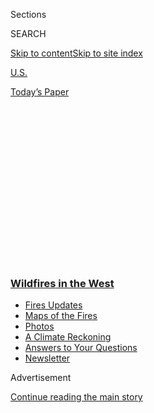 <div id="app">

<div>

<div>

<div>

<div class="NYTAppHideMasthead css-1q2w90k e1suatyy0">

<div class="section css-ui9rw0 e1suatyy2">

<div class="css-eph4ug er09x8g0">

<div class="css-6n7j50">

</div>

<span class="css-1dv1kvn">Sections</span>

<div class="css-10488qs">

<span class="css-1dv1kvn">SEARCH</span>

</div>

[Skip to content](#site-content)[Skip to site
index](#site-index)

</div>

<div id="masthead-section-label" class="css-1wr3we4 eaxe0e00">

[U.S.](https://www.nytimes3xbfgragh.onion/section/us)

</div>

<div class="css-10698na e1huz5gh0">

</div>

</div>

<div id="masthead-bar-one" class="section hasLinks css-15hmgas e1csuq9d3">

<div class="css-uqyvli e1csuq9d0">

</div>

<div class="css-1uqjmks e1csuq9d1">

</div>

<div class="css-9e9ivx">

[](https://myaccount.nytimes3xbfgragh.onion/auth/login?response_type=cookie&client_id=vi)

</div>

<div class="css-1bvtpon e1csuq9d2">

[Today’s
Paper](https://www.nytimes3xbfgragh.onion/section/todayspaper)

</div>

</div>

</div>

</div>

<div data-aria-hidden="false">

<div id="site-content" data-role="main">

<div>

<div class="css-1aor85t" style="opacity:0.000000001;z-index:-1;visibility:hidden">

<div class="css-1hqnpie">

<div class="css-epjblv">

<span class="css-17xtcya">[U.S.](/section/us)</span><span class="css-x15j1o">|</span><span class="css-fwqvlz">Wildfires
Live Updates: Dozens Missing as States Look to Weather for
Relief</span>

</div>

<div class="css-k008qs">

<div class="css-1iwv8en">

<span class="css-18z7m18"></span>

<div>

</div>

</div>

<span class="css-1n6z4y">https://nyti.ms/3c3pNlL</span>

<div class="css-1705lsu">

<div class="css-4xjgmj">

<div class="css-4skfbu" data-role="toolbar" data-aria-label="Social Media Share buttons, Save button, and Comments Panel with current comment count" data-testid="share-tools">

  - 
  - 
  - 
  - 
    
    <div class="css-6n7j50">
    
    </div>

  - 
  - 

</div>

</div>

</div>

</div>

</div>

</div>

<div class="css-13pd83m">

<div class="css-l9svim">

### [<span class="css-pa1jbp"><span class="css-1rxm0ex">Wildfires</span><span class="css-1rxm0ex"> in the West</span></span>](https://www.nytimes3xbfgragh.onion/spotlight/california-wildfires?name=styln-california-wildfires&region=TOP_BANNER&block=storyline_menu_recirc&action=click&pgtype=Article&impression_id=7e9f47d0-f52e-11ea-aca2-5fcae7f3caf4&variant=undefined)

  - <span class="css-1qkutce">[Fires
    Updates](https://www.nytimes3xbfgragh.onion/2020/09/12/us/wildfires-live-updates.html?name=styln-california-wildfires&region=TOP_BANNER&block=storyline_menu_recirc&action=click&pgtype=Article&impression_id=7e9f47d1-f52e-11ea-aca2-5fcae7f3caf4&variant=undefined)</span>
  - <span class="css-1qkutce">[Maps of the
    Fires](https://www.nytimes3xbfgragh.onion/interactive/2020/us/fires-map-tracker.html?name=styln-california-wildfires&region=TOP_BANNER&block=storyline_menu_recirc&action=click&pgtype=Article&impression_id=7e9f47d2-f52e-11ea-aca2-5fcae7f3caf4&variant=undefined)</span>
  - <span class="css-1qkutce">[Photos](https://www.nytimes3xbfgragh.onion/article/wildfires-photos-california-oregon-washington-state.html?name=styln-california-wildfires&region=TOP_BANNER&block=storyline_menu_recirc&action=click&pgtype=Article&impression_id=7e9f47d3-f52e-11ea-aca2-5fcae7f3caf4&variant=undefined)</span>
  - <span class="css-1qkutce">[A Climate
    Reckoning](https://www.nytimes3xbfgragh.onion/2020/09/10/us/climate-change-california-wildfires.html?name=styln-california-wildfires&region=TOP_BANNER&block=storyline_menu_recirc&action=click&pgtype=Article&impression_id=7e9f47d4-f52e-11ea-aca2-5fcae7f3caf4&variant=undefined)</span>
  - <span class="css-1qkutce">[Answers to Your
    Questions](https://www.nytimes3xbfgragh.onion/article/wildfires-california-oregon-washington.html?name=styln-california-wildfires&region=TOP_BANNER&block=storyline_menu_recirc&action=click&pgtype=Article&impression_id=7e9f47d5-f52e-11ea-aca2-5fcae7f3caf4&variant=undefined)</span>
  - <span class="css-1qkutce">[Newsletter](https://www.nytimes3xbfgragh.onion/2020/09/09/us/california-wildfires.html?name=styln-california-wildfires&region=TOP_BANNER&block=storyline_menu_recirc&action=click&pgtype=Article&impression_id=7e9f47d6-f52e-11ea-aca2-5fcae7f3caf4&variant=undefined)</span>

</div>

</div>

<div id="top-wrapper" class="css-1sy8kpn">

<div id="top-slug" class="css-l9onyx">

Advertisement

</div>

[Continue reading the main
story](#after-top)

<div class="ad top-wrapper" style="text-align:center;height:100%;display:block;min-height:250px">

<div id="top" class="place-ad" data-position="top" data-size-key="top">

</div>

</div>

<div id="after-top">

</div>

</div>

<div id="sponsor-wrapper" class="css-1hyfx7x">

<div id="sponsor-slug" class="css-19vbshk">

Supported by

</div>

[Continue reading the main
story](#after-sponsor)

<div id="sponsor" class="ad sponsor-wrapper" style="text-align:center;height:100%;display:block">

</div>

<div id="after-sponsor">

</div>

</div>

<div class="css-14oxmzc edomiq20">

<div class="css-40v4b6">

<span class="css-sgss5">LIVE UPDATES</span>

</div>

<span>Updated </span>

<div class="css-ki347z">

<span class="css-1656jku">Sept. 12, 2020, 2:53 p.m.
ET</span><span class="css-xwx5dt"></span>

</div>

<span class="css-1dv1kvn" data-aria-live="polite">Sept. 12, 2020, 2:53
p.m.
ET</span>

</div>

<div class="css-1vkm6nb ehdk2mb0">

# Wildfires Live Updates: Dozens Missing as States Look to Weather for Relief

</div>

President Trump will visit California on Monday to be briefed about
blazes that have burned more than three million acres. Tens of thousands
of people have evacuated in Oregon.

<div class="css-192lewg e1oheyly0">

Right Now

Oregon, where crews have struggled to contain wildfires, put its state
fire marshal on paid administrative
leave.

</div>

<div class="section meteredContent css-1r7ky0e" name="articleBody" itemprop="articleBody">

<div class="css-19qgada">

### Here’s what you need to know:

  - [President Trump will visit California on Monday after destructive
    fires.](#link-f3961ff)
  - [Shifting weather may improve firefighting conditions on the West
    Coast.](#link-7e503ae9)
  - [Oregon’s fire marshal is temporarily replaced as firefighters
    battle blazes.](#link-5e4c548d)
  - [False rumors are complicating the fight against the fires around
    Portland.](#link-7a0c7fbe)
  - [A man is charged with arson in a southern Oregon
    blaze.](#link-18416023)
  - [‘This is a fathomless loss’: Some searches for the missing end in
    tragedy.](#link-5b86b2c4)
  - [Wildfire smoke is dangerous to your health. Here’s how to protect
    yourself.](#link-7a6a9ef4)

</div>

![<span class="css-16f3y1r e13ogyst0">More than a million acres have
burned in the state, destroying entire towns and filling the air with
dangerous
smoke.</span><span class="css-cch8ym"><span class="css-1dv1kvn">Credit</span><span class="css-cnj6d5 e1z0qqy90" itemprop="copyrightHolder"><span class="css-1ly73wi e1tej78p0">Credit...</span><span>Adrees
Latif/Reuters</span></span></span>](https://static01.graylady3jvrrxbe.onion/images/2020/09/12/us/12fires-briefing-lede/12fires-briefing-lede-videoSixteenByNine3000.jpg)

<div class="css-1fanzo5 StoryBodyCompanionColumn">

<div class="css-53u6y8">

## 

<div id="link-f3961ff" class="css-105iojl">

</div>

<div>

<span height="1"></span>

</div>

President Trump will visit California on Monday after destructive fires.

Dozens of people remain missing in Oregon as wildfires that have torched
millions of acres across the West continue to burn on Saturday, the
death toll rising to 17 and smoke choking residents in cities far from
the fires.

With the blazes still spreading and many homes destroyed, Oregon’s
director of emergency management said this week that the state feared a
“mass fatality incident.” Three additional deaths in the state were
announced after his warning.

But as residents prepared for more pain, they also hoped that changing
weather might help them this weekend. Doug Grafe, chief of Fire
Protection for the Oregon Department of Forestry, said that the strong
winds that had spread the fires had dissipated, and that cooler
temperatures and higher humidity would help fire crews fight the blazes.

Oregon, Washington and California are all under assault from a wildfire
season of historic proportions, with the firefighting effort compounded
by the coronavirus pandemic and [misinformation
online](https://www.nytimes3xbfgragh.onion/2020/09/10/us/wildfires-misinformation-arson-activists.html).
President Trump will visit McClellan Park, Calif., on Monday to be
briefed on the wildfires, the White House announced.

</div>

</div>

<div class="css-1fanzo5 StoryBodyCompanionColumn">

<div class="css-53u6y8">

Senators Ron Wyden and Jeff Merkley, both Democrats of Oregon, and
Representative Greg Walden, a Republican whose district includes the
site of the Almeda Fire, visited an evacuee relief site in Central Point
on Saturday morning. The congressmen were scheduled to tour the towns of
Phoenix and Talent, which were devastated by the blaze.

</div>

</div>

![<span class="css-16f3y1r e13ogyst0">Gov. Gavin Newsom of California
surveyed wildfire damage and delivered an update on the state’s efforts
to curb the fire’s
spread.</span>](https://static01.graylady3jvrrxbe.onion/images/2020/09/11/us/politics/Screen-Shot-2020-09-11-at-4/Screen-Shot-2020-09-11-at-4-videoSixteenByNineJumbo1600.png)

<div class="css-1fanzo5 StoryBodyCompanionColumn">

<div class="css-53u6y8">

The fires in Oregon have burned more than 1 million acres — a larger
area than Rhode Island — and the state’s air quality ranks among the
worst in the world. Tens of thousands of people have already been
evacuated, and about 500,000 are in areas that may be ordered to flee.

“Almost anywhere in the state you can feel this right now,” Gov. Kate
Brown said.

In Washington, where fires have burned more than 626,000 acres this
week, Gov. Jay Inslee said the state was suffering “a cataclysmic
event.”

California has seen more than 3.1 million acres go up in flames, about
26 times as much as had burned at this point last year, and officials
warn that more fires are likely. One of the fire complexes burning this
week became the largest in the state’s history this week, having burned
across 747,000 acres.

</div>

</div>

<div class="css-1fanzo5 StoryBodyCompanionColumn">

<div class="css-53u6y8">

“It’s just something we’ve never seen in our lifetime,” Gov. Gavin
Newsom said on Friday, standing amid charred trees and a yellow haze of
smoke left by the raging fires.

*\[Sign up* [*for California
Today*](https://www.nytimes3xbfgragh.onion/newsletters/california-today)*,
our daily newsletter from the Golden
State.\]*

</div>

</div>

<div class="css-1sngw6j">

[](https://www.nytimes3xbfgragh.onion/interactive/2020/us/fires-map-tracker.html)

<div class="css-1eoytci">

![](https://static01.graylady3jvrrxbe.onion/images/2020/09/11/us/fires-map-tracker-1599839565497/fires-map-tracker-1599839565497-articleLarge.png)

</div>

<div class="css-1rha1bf">

## California, Oregon and Washington Fire Tracking Maps

Maps showing air quality and where major fires are burning in the
Western states.

</div>

</div>

<div class="css-1fanzo5 StoryBodyCompanionColumn">

<div class="css-53u6y8">

## 

<div id="link-7e503ae9" class="css-105iojl">

</div>

<div>

<span height="1"></span>

</div>

Shifting weather may improve firefighting conditions on the West Coast.

Dry, windy conditions that have worsened fires and vexed firefighters
this season were expected to continue in parts of the West on Saturday,
but officials say they are hopeful that wetter weather in the coming
days may allow them to contain the fires.

The National Weather Service issued a “red flag” warning for
[parts](https://www.wrh.noaa.gov/map/?&zoom=7&scroll_zoom=true&center=42.28950073090457,-123.72802734375&basemap=OpenStreetMap&boundaries=true,true&hazard=true&hazard_type=hi-all&hazard_opacity=60)
of southern Oregon and Northern California through the weekend and said
that a combination of gusty winds and low humidity could allow for “a
significant spread of new and existing fires.”

Dense smoke has also made firefighting harder, grounding planes used to
drop retardants meant to slow the fires.

“The air’s not good for doing anything right now,” Mark Bertuccelli, a
pilot with the United States Forest Service [told KFSN-TV in
Fresno](https://abc30.com/creek-fire-air-drops-firefight-pilot-smoke-firefighter-from-above/6417975/).

Yet California’s statewide fire agency, Cal Fire, said fire conditions
have improved and there could be good news ahead as the air gets more
humid.

</div>

</div>

<div class="css-1fanzo5 StoryBodyCompanionColumn">

<div class="css-53u6y8">

Forecasters in the National Weather Service’s Portland office were
similarly optimistic, saying that rain could fall in parts of Oregon and
Washington early next week and that the smoke could clear as air from
over the ocean blows over the states.

</div>

</div>

<div>

</div>

<div class="css-1fanzo5 StoryBodyCompanionColumn">

<div class="css-53u6y8">

## 

<div id="link-5e4c548d" class="css-105iojl">

</div>

<div>

<span height="1"></span>

</div>

Oregon’s fire marshal is temporarily replaced as firefighters battle
blazes.

The Oregon State Police said on Saturday that the state fire marshal had
been replaced by a deputy, an abrupt change in leadership that came as
crews struggled to contain wildfires that have consumed more than 1
million acres.

Jim Walker, who has served as state fire marshal since 2014, was placed
on paid administrative leave on Friday night, the State Police said.
Mariana Ruiz-Temple, who has worked for the agency since 1995, was
appointed as acting fire marshal.

In Oregon, the state fire marshal is responsible for commanding the
state fire service, advising the governor, and overseeing code
enforcement and inspections.

A spokesman for the State Police said it was “conducting an internal
personnel investigation” in conjunction with Mr. Walker’s leave. Travis
Hampton, the State Police superintendent, did not explain in a prepared
statement why Mr. Walker was replaced.

“Mariana is assuming this position as Oregon is in an unprecedented
crisis which demands an urgent response,” Superintendent Hampton said.
“This response and the circumstances necessitated a leadership
change.”

</div>

</div>

<div class="css-1fanzo5 StoryBodyCompanionColumn">

<div class="css-53u6y8">

## 

<div id="link-7a0c7fbe" class="css-105iojl">

</div>

<div>

<span height="1"></span>

</div>

False rumors are complicating the fight against the fires around
Portland.

</div>

</div>

<div class="css-79elbk" data-testid="photoviewer-wrapper">

<div class="css-z3e15g" data-testid="photoviewer-wrapper-hidden">

</div>

<div class="css-1a48zt4 ehw59r15" data-testid="photoviewer-children">

![<span class="css-16f3y1r e13ogyst0" data-aria-hidden="true">Clyde
Moorhouse remained at home on Thursday despite a mandatory evacuation
order in Clackamas County,
Ore.</span><span class="css-cnj6d5 e1z0qqy90" itemprop="copyrightHolder"><span class="css-1ly73wi e1tej78p0">Credit...</span><span>Kristina
Barker for The New York
Times</span></span>](https://static01.graylady3jvrrxbe.onion/images/2020/09/11/us/11FIRES-BRIEFING-rumors2/merlin_176834859_604e8de9-36fe-4f66-969d-3ae87f7954f5-articleLarge.jpg?quality=75&auto=webp&disable=upscale)

</div>

</div>

<div class="css-1fanzo5 StoryBodyCompanionColumn">

<div class="css-53u6y8">

As misinformation about the origin of the wildfires in Oregon continued
to spread on social media, a civilian blockade popped up outside
Portland, with residents setting up checkpoints and stopping cars coming
into the area, the Multnomah County Sheriff’s Office said.

“While we understand their intent is to keep the community safe, it is
never legal to block a public roadway or force other citizens to stop,”
[the Sheriff’s Office posted on
Twitter](https://twitter.com/MultCoSO/status/1304631505314930688) late
Friday. “Please report suspicious activity to us and do not take action
yourselves.”

Widely discredited rumors claiming that left-wing activists had set
fires have spread on Facebook and Twitter, prompting some residents to
contemplate dismissing evacuation orders, saying they want to protect
their homes.

As a Level 3 evacuation this week urged people to “leave now,” an eerie
stillness fell over Molalla, an old timber town of 9,000 an hour’s drive
south of Portland, and the holdout residents girded themselves for two
threats. One was the very real 130,000-acre Riverside Fire burning just
east of town. The other was the imagined invasion of left-wing mobs and
arsonists that multiple [law enforcement agencies have sought to
refute](https://www.nytimes3xbfgragh.onion/2020/09/10/us/antifa-wildfires.html).

</div>

</div>

<div class="css-cfo9c3">

</div>

<div class="css-1fanzo5 StoryBodyCompanionColumn">

<div class="css-53u6y8">

Residents who remained hosed down their roofs and soaked their lawns.
They organized go-bags of baby supplies and clothes, just in case. They
scouted for unfamiliar cars on the roads.

</div>

</div>

<div class="css-1fanzo5 StoryBodyCompanionColumn">

<div class="css-53u6y8">

“I’m protecting my city,” Troy McNeeley said as he stood in front of the
900-square foot home he shares with his son, his son’s partner and
several cats. “If I see people doing crap, I’m going to hurt them.”

The rumors played into some conservative residents’ [fears and
anger](https://www.nytimes3xbfgragh.onion/2020/09/05/us/portland-political-chasm-protests-unrest.html)
over months of protests in Portland, where left-wing and right-wing
groups [have occasionally
clashed](https://www.nytimes3xbfgragh.onion/2020/08/22/us/portland-protests.html).

On Wednesday, the police in Portland warned protesters about lighting
fires — a seemingly innocuous public-safety message that was followed by
waves of rumor about arsonists and mayhem. Sheriff’s offices and fire
departments already coping with wildfires that have consumed 900,000
acres were flooded with phone calls.

“We are inundated with questions about things that are FAKE stories,”
the Jackson County Sheriff’s Office in Medford posted on Facebook. “One
example is a story circulating that varies about what group is involved
as to setting fires and arrests being made. THIS IS NOT TRUE\!”

</div>

</div>

<div>

</div>

<div class="css-1fanzo5 StoryBodyCompanionColumn">

<div class="css-53u6y8">

## 

<div id="link-18416023" class="css-105iojl">

</div>

<div>

<span height="1"></span>

</div>

A man is charged with arson in a southern Oregon blaze.

</div>

</div>

<div class="css-79elbk" data-testid="photoviewer-wrapper">

<div class="css-z3e15g" data-testid="photoviewer-wrapper-hidden">

</div>

<div class="css-1a48zt4 ehw59r15" data-testid="photoviewer-children">

<div class="css-1xdhyk6 erfvjey0">

<span class="css-1ly73wi e1tej78p0">Image</span>

<div class="css-zjzyr8">

<div data-testid="lazyimage-container" style="height:290px">

</div>

</div>

</div>

<span class="css-16f3y1r e13ogyst0" data-aria-hidden="true">A man was
charged with arson on Friday after residents said he had started a blaze
during the Almeda Fire, which destroyed much of Phoenix,
Ore.</span><span class="css-cnj6d5 e1z0qqy90" itemprop="copyrightHolder"><span class="css-1ly73wi e1tej78p0">Credit...</span><span>Gillian
Flaccus/Associated Press</span></span>

</div>

</div>

<div class="css-1fanzo5 StoryBodyCompanionColumn">

<div class="css-53u6y8">

Authorities in southern Oregon charged a 41-year-old man with starting
part of one of this year’s most destructive fires, saying he lit the
fire in a small Oregon town as a larger blaze moved toward the area.

</div>

</div>

<div class="css-1fanzo5 StoryBodyCompanionColumn">

<div class="css-53u6y8">

The Jackson County Sheriff’s Office said the Almeda Fire started around
11 a.m. on Tuesday in Ashland, Ore., and then began spreading north
along Interstate 5. Around 5 p.m., residents reported that a man had
started a fire in Phoenix, a town of about 4,500 people just north of
Ashland that was under orders to evacuate, authorities said.

The Sheriff’s Office said police officers discovered Michael Jarrod
Bakkela at the scene, denying that he started the large fire nearby.
Police arrested him on a parole violation.

On Friday, the Jackson County district attorney charged him with arson,
criminal mischief and reckless endangering.

Mr. Bakkela, who could not be reached, had not yet been appointed a
lawyer, said Beth Heckert, the county’s district attorney. He was
scheduled to be arraigned in court on Monday, she said.

Mike Moran, a public information officer for the Jackson County sheriff,
said Mr. Bakkela had a criminal record and was well known to local law
enforcement. A news release from the Sheriff’s Office described him as
“a local transient.”

While many wildfires on the West Coast this year have burned through
remote areas and parts of rural communities, the Almeda Fire hit a
series of towns along the freeway in southern Oregon, destroying an
estimated 500 homes and 100 businesses. Mr. Moran said authorities were
still investigating the fire’s initial point of origin in Ashland. He
said that they suspected arson there, too, and that they found the
remains of one man near the fire’s start.

## 

<div id="link-5b86b2c4" class="css-105iojl">

</div>

<div>

<span height="1"></span>

</div>

‘This is a fathomless loss’: Some searches for the missing end in
tragedy.

As the blazes rage across California, Oregon and Washington, family and
friends are desperately searched for missing loved ones who remained
unaccounted for.

</div>

</div>

<div class="css-1fanzo5 StoryBodyCompanionColumn">

<div class="css-53u6y8">

Zygy Roe-Zurz, whose family lives in Berry Creek, Calif., said he had
been waiting for days for news from his mother, his aunt and his uncle.
On Thursday, he learned that his aunt was killed as the Bear Fire ripped
through the community, and that his mother remained missing. Authorities
told the family that Mr. Roe-Zurz’s uncle was likely dead as well, he
said.

“I feel barren — this is a fathomless loss and I will never be the
same,” said Mr. Roe-Zurz, 37, who is in Arkansas and last spoke to his
mother on Tuesday night, before the flames intensified. “This cruel fire
took everything.”

He said that his family members staying at the property in Berry Creek
had been under the impression that the fire was getting under control,
but that the situation changed dramatically as the Bear Fire jumped an
astonishing 230,000 acres overnight Tuesday into Wednesday.

“It’s pretty much a nightmare scenario,” Mr. Roe-Zurz said. “I’m
devastated.”

There was better news for other families who found out that loved ones
they believed to be missing were found safe on Thursday.

Katy Carmel said her daughter, Natalie Anderson, had been on a camping
trip with her boyfriend near the McKenzie Bridge east of Eugene, Ore.
But when the Holiday Farm Fire broke out on Monday evening, Ms. Carmel
could no longer reach Ms. Anderson.

Ms. Carmel could not sleep, fearing the worst. Days passed and the
anxiety built. On Thursday, authorities notified the families that both
Ms. Anderson and her boyfriend, Enmanuel Rodriguez, were safe and
evacuated.

Ms. Carmel said she was relieved to hear the news, but added, “I’ll be
better once she’s actually home.”

</div>

</div>

<div class="css-1fanzo5 StoryBodyCompanionColumn">

<div class="css-53u6y8">

## 

<div id="link-7a6a9ef4" class="css-105iojl">

</div>

<div>

<span height="1"></span>

</div>

Wildfire smoke is dangerous to your health. Here’s how to protect
yourself.

</div>

</div>

<div class="css-79elbk" data-testid="photoviewer-wrapper">

<div class="css-z3e15g" data-testid="photoviewer-wrapper-hidden">

</div>

<div class="css-1a48zt4 ehw59r15" data-testid="photoviewer-children">

<div class="css-1xdhyk6 erfvjey0">

<span class="css-1ly73wi e1tej78p0">Image</span>

<div class="css-zjzyr8">

<div data-testid="lazyimage-container" style="height:257.77777777777777px">

</div>

</div>

</div>

<span class="css-16f3y1r e13ogyst0" data-aria-hidden="true">Heavy smoke
conditions in Clackamas County, Ore., on
Thursday.</span><span class="css-cnj6d5 e1z0qqy90" itemprop="copyrightHolder"><span class="css-1ly73wi e1tej78p0">Credit...</span><span>Kristina
Barker for The New York Times</span></span>

</div>

</div>

<div class="css-1fanzo5 StoryBodyCompanionColumn">

<div class="css-53u6y8">

Smoke from wildfires, which can include toxic substances from burned
buildings, has been linked to serious health problems.

Studies have shown that when waves of smoke hit, [the rate of hospital
visits
rises](https://insights.ovid.com/epidemiology/epide/2017/01/000/wildfire-specific-fine-particulate-matter-risk/13/00001648)
and many of the additional patients experience [respiratory problems,
heart attacks and
strokes](https://www.ncbi.nlm.nih.gov/pmc/articles/PMC6015400/).

If you cannot leave an area that has high levels of smoke, the Centers
for Disease Control and Prevention recommend [limiting
exposure](https://www3.epa.gov/airnow/smoke_fires/prepare-for-fire-season-508.pdf)
by staying indoors with windows and doors closed and running
air-conditioners in recirculation mode so that outside air is not drawn
into your home.

Portable air purifiers are also recommended, though, like
air-conditioners, they require electricity. If utilities cut off power,
[as has happened in
California](https://www.nytimes3xbfgragh.onion/2020/08/18/us/california-blackouts.html),
those options are limited.

Experts say it is especially important to avoid cigarettes. They also
recommend avoiding strenuous outdoor activities when the air is bad.
When outside, well-fitted N95 masks are also recommended, though they
are in short supply because of the coronavirus pandemic.

</div>

</div>

<div>

</div>

<div class="css-1fanzo5 StoryBodyCompanionColumn">

<div class="css-53u6y8">

Reporting was contributed by Davey Alba, Tim Arango, Mike Baker,
Nicholas Bogel-Burroughs, Maria Cramer, Kate Conger, Jill Cowan, Richard
Fausset, Marie Fazio, Christopher Flavelle, Thomas Fuller, Jack Healy,
Annie Karni, Giulia McDonnell Nieto del Rio, Jack Nicas, Bryan Pietsch,
John Schwartz, Will Wright and Alan Yuhas.

</div>

</div>

<div>

</div>

</div>

<div>

</div>

<div>

</div>

<div>

</div>

<div>

<div id="bottom-wrapper" class="css-1ede5it">

<div id="bottom-slug" class="css-l9onyx">

Advertisement

</div>

[Continue reading the main
story](#after-bottom)

<div id="bottom" class="ad bottom-wrapper" style="text-align:center;height:100%;display:block;min-height:90px">

</div>

<div id="after-bottom">

</div>

</div>

</div>

</div>

</div>

## Site Index

<div>

</div>

## Site Information Navigation

  - [© <span>2020</span> <span>The New York Times
    Company</span>](https://help.nytimes3xbfgragh.onion/hc/en-us/articles/115014792127-Copyright-notice)

<!-- end list -->

  - [NYTCo](https://www.nytco.com/)
  - [Contact
    Us](https://help.nytimes3xbfgragh.onion/hc/en-us/articles/115015385887-Contact-Us)
  - [Work with us](https://www.nytco.com/careers/)
  - [Advertise](https://nytmediakit.com/)
  - [T Brand Studio](http://www.tbrandstudio.com/)
  - [Your Ad
    Choices](https://www.nytimes3xbfgragh.onion/privacy/cookie-policy#how-do-i-manage-trackers)
  - [Privacy](https://www.nytimes3xbfgragh.onion/privacy)
  - [Terms of
    Service](https://help.nytimes3xbfgragh.onion/hc/en-us/articles/115014893428-Terms-of-service)
  - [Terms of
    Sale](https://help.nytimes3xbfgragh.onion/hc/en-us/articles/115014893968-Terms-of-sale)
  - [Site
    Map](https://spiderbites.nytimes3xbfgragh.onion)
  - [Help](https://help.nytimes3xbfgragh.onion/hc/en-us)
  - [Subscriptions](https://www.nytimes3xbfgragh.onion/subscription?campaignId=37WXW)

</div>

</div>

</div>

</div>
